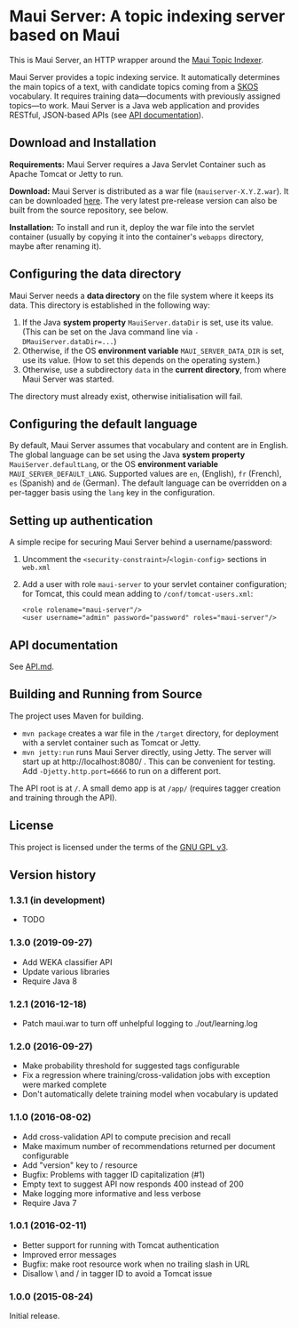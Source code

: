 # Maui Server: A topic indexing server based on Maui

This is Maui Server, an HTTP wrapper around the [Maui Topic Indexer](https://github.com/zelandiya/maui).

Maui Server provides a topic indexing service. It automatically determines the main topics of a text, with candidate topics coming from a [SKOS](http://www.w3.org/2004/02/skos/) vocabulary. It requires training data—documents with previously assigned topics—to work. Maui Server is a Java web application and provides RESTful, JSON-based APIs (see [API documentation](https://github.com/TopQuadrant/MauiServer/blob/master/API.md)).

## Download and Installation

**Requirements:** Maui Server requires a Java Servlet Container such as Apache Tomcat or Jetty to run.

**Download:** Maui Server is distributed as a war file (`mauiserver-X.Y.Z.war`). It can be downloaded [here](https://github.com/TopQuadrant/MauiServer/releases). The very latest pre-release version can also be built from the source repository, see below.

**Installation:** To install and run it, deploy the war file into the servlet container (usually by copying it into the container's `webapps` directory, maybe after renaming it).

## Configuring the data directory

Maui Server needs a **data directory** on the file system where it keeps its data. This directory is established in the following way:

1. If the Java **system property** `MauiServer.dataDir` is set, use its value. (This can be set on the Java command line via `-DMauiServer.dataDir=...`)
2. Otherwise, if the OS **environment variable** `MAUI_SERVER_DATA_DIR` is set, use its value. (How to set this depends on the operating system.)
3. Otherwise, use a subdirectory `data` in the **current directory**, from where Maui Server was started.

The directory must already exist, otherwise initialisation will fail.

## Configuring the default language

By default, Maui Server assumes that vocabulary and content are in English. The global language can be set using the Java **system property** `MauiServer.defaultLang`, or the OS **environment variable** `MAUI_SERVER_DEFAULT_LANG`. Supported values are `en`, (English), `fr` (French), `es` (Spanish) and `de` (German). The default language can be overridden on a per-tagger basis using the `lang` key in the configuration.

## Setting up authentication

A simple recipe for securing Maui Server behind a username/password:

1. Uncomment the `<security-constraint>`/`<login-config>` sections in `web.xml`
2. Add a user with role `maui-server` to your servlet container configuration; for Tomcat, this could mean adding to `/conf/tomcat-users.xml`:

   ```
   <role rolename="maui-server"/>
   <user username="admin" password="password" roles="maui-server"/>
   ```

## API documentation

See [API.md](https://github.com/TopQuadrant/MauiServer/blob/master/API.md).

## Building and Running from Source

The project uses Maven for building.

- `mvn package` creates a war file in the `/target` directory, for deployment with a servlet container such as Tomcat or Jetty.
- `mvn jetty:run` runs Maui Server directly, using Jetty. The server will start up at http://localhost:8080/ . This can be convenient for testing. Add `-Djetty.http.port=6666` to run on a different port.

The API root is at `/`. A small demo app is at `/app/` (requires tagger creation and training through the API).

## License

This project is licensed under the terms of the [GNU GPL v3](http://www.gnu.org/licenses/gpl.html).

## Version history

### 1.3.1 (in development)
- TODO

### 1.3.0 (2019-09-27)
- Add WEKA classifier API
- Update various libraries
- Require Java 8

### 1.2.1 (2016-12-18)
- Patch maui.war to turn off unhelpful logging to ./out/learning.log

### 1.2.0 (2016-09-27)
- Make probability threshold for suggested tags configurable
- Fix a regression where training/cross-validation jobs with exception were marked complete
- Don't automatically delete training model when vocabulary is updated

### 1.1.0 (2016-08-02)
- Add cross-validation API to compute precision and recall
- Make maximum number of recommendations returned per document configurable
- Add "version" key to / resource
- Bugfix: Problems with tagger ID capitalization (#1)
- Empty text to suggest API now responds 400 instead of 200
- Make logging more informative and less verbose
- Require Java 7

### 1.0.1 (2016-02-11)
- Better support for running with Tomcat authentication
- Improved error messages
- Bugfix: make root resource work when no trailing slash in URL
- Disallow \\ and / in tagger ID to avoid a Tomcat issue

### 1.0.0 (2015-08-24)
Initial release.

